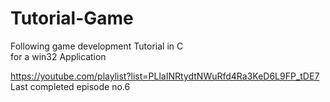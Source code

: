 # Tutorial-Game
Following game development Tutorial in C\
for a win32 Application

https://youtube.com/playlist?list=PLlaINRtydtNWuRfd4Ra3KeD6L9FP_tDE7 \
Last completed episode no.6
